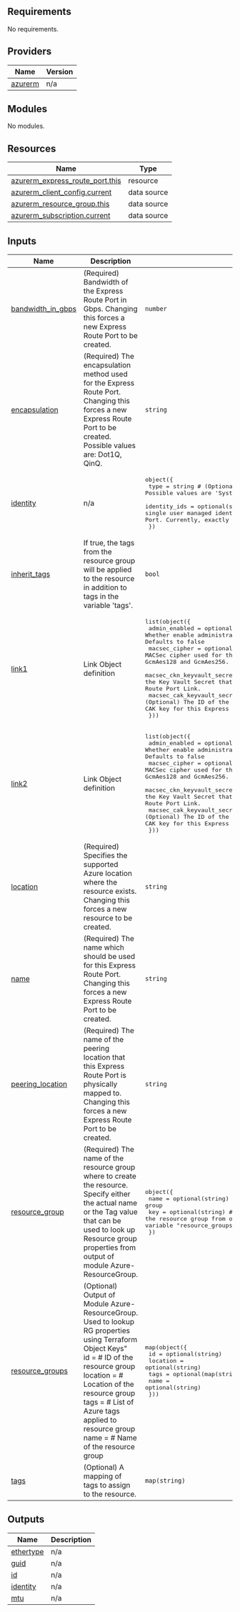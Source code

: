 <!-- BEGIN_TF_DOCS -->
## Requirements

No requirements.

## Providers

| Name | Version |
|------|---------|
| <a name="provider_azurerm"></a> [azurerm](#provider\_azurerm) | n/a |

## Modules

No modules.

## Resources

| Name | Type |
|------|------|
| [azurerm_express_route_port.this](https://registry.terraform.io/providers/hashicorp/azurerm/latest/docs/resources/express_route_port) | resource |
| [azurerm_client_config.current](https://registry.terraform.io/providers/hashicorp/azurerm/latest/docs/data-sources/client_config) | data source |
| [azurerm_resource_group.this](https://registry.terraform.io/providers/hashicorp/azurerm/latest/docs/data-sources/resource_group) | data source |
| [azurerm_subscription.current](https://registry.terraform.io/providers/hashicorp/azurerm/latest/docs/data-sources/subscription) | data source |

## Inputs

| Name | Description | Type | Default | Required |
|------|-------------|------|---------|:--------:|
| <a name="input_bandwidth_in_gbps"></a> [bandwidth\_in\_gbps](#input\_bandwidth\_in\_gbps) | (Required) Bandwidth of the Express Route Port in Gbps. Changing this forces a new Express Route Port to be created. | `number` | n/a | yes |
| <a name="input_encapsulation"></a> [encapsulation](#input\_encapsulation) | (Required) The encapsulation method used for the Express Route Port. Changing this forces a new Express Route Port to be created. Possible values are: Dot1Q, QinQ. | `string` | n/a | yes |
| <a name="input_identity"></a> [identity](#input\_identity) | n/a | <pre>object({<br>    type         = string           # (Optional) The identity type. Possible values are 'SystemAssigned' and 'UserAssigned'.<br>    identity_ids = optional(string) # (Optional) Specifies a list with a single user managed identity id to be assigned to the Express Route Port. Currently, exactly one id is allowed to specify.<br>  })</pre> | `null` | no |
| <a name="input_inherit_tags"></a> [inherit\_tags](#input\_inherit\_tags) | If true, the tags from the resource group will be applied to the resource in addition to tags in the variable 'tags'. | `bool` | `false` | no |
| <a name="input_link1"></a> [link1](#input\_link1) | Link Object definition | <pre>list(object({<br>    admin_enabled                 = optional(string) # (Optional) Whether enable administration state on the Express Route Port Link? Defaults to false<br>    macsec_cipher                 = optional(string) # (Optional) The MACSec cipher used for this Express Route Port Link. Possible values are GcmAes128 and GcmAes256. Defaults to GcmAes128.<br>    macsec_ckn_keyvault_secret_id = optional(string) #   (Optional) The ID of the Key Vault Secret that contains the MACSec CKN key for this Express Route Port Link.<br>    macsec_cak_keyvault_secret_id = optional(string) #   (Optional) The ID of the Key Vault Secret that contains the Mac security CAK key for this Express Route Port Link.<br>  }))</pre> | `null` | no |
| <a name="input_link2"></a> [link2](#input\_link2) | Link Object definition | <pre>list(object({<br>    admin_enabled                 = optional(string) # (Optional) Whether enable administration state on the Express Route Port Link? Defaults to false<br>    macsec_cipher                 = optional(string) # (Optional) The MACSec cipher used for this Express Route Port Link. Possible values are GcmAes128 and GcmAes256. Defaults to GcmAes128.<br>    macsec_ckn_keyvault_secret_id = optional(string) #   (Optional) The ID of the Key Vault Secret that contains the MACSec CKN key for this Express Route Port Link.<br>    macsec_cak_keyvault_secret_id = optional(string) #   (Optional) The ID of the Key Vault Secret that contains the Mac security CAK key for this Express Route Port Link.<br>  }))</pre> | `null` | no |
| <a name="input_location"></a> [location](#input\_location) | (Required) Specifies the supported Azure location where the resource exists. Changing this forces a new resource to be created. | `string` | n/a | yes |
| <a name="input_name"></a> [name](#input\_name) | (Required) The name which should be used for this Express Route Port. Changing this forces a new Express Route Port to be created. | `string` | n/a | yes |
| <a name="input_peering_location"></a> [peering\_location](#input\_peering\_location) | (Required) The name of the peering location that this Express Route Port is physically mapped to. Changing this forces a new Express Route Port to be created. | `string` | n/a | yes |
| <a name="input_resource_group"></a> [resource\_group](#input\_resource\_group) | (Required) The name of the resource group where to create the resource. Specify either the actual name or the Tag value that can be used to look up Resource group properties from output of module Azure-ResourceGroup. | <pre>object({<br>    name = optional(string) # Name of the resource group<br>    key  = optional(string) # Terraform Object Key to use to find the resource group from output of module Azure-ResourceGroup supplied to variable "resource_groups"<br>  })</pre> | n/a | yes |
| <a name="input_resource_groups"></a> [resource\_groups](#input\_resource\_groups) | (Optional) Output of Module Azure-ResourceGroup. Used to lookup RG properties using Terraform Object Keys"<br>    id       = # ID of the resource group<br>    location = # Location of the resource group<br>    tags     = # List of Azure tags applied to resource group<br>    name     = # Name of the resource group | <pre>map(object({<br>    id       = optional(string)<br>    location = optional(string)<br>    tags     = optional(map(string))<br>    name     = optional(string)<br>  }))</pre> | `{}` | no |
| <a name="input_tags"></a> [tags](#input\_tags) | (Optional) A mapping of tags to assign to the resource. | `map(string)` | `{}` | no |

## Outputs

| Name | Description |
|------|-------------|
| <a name="output_ethertype"></a> [ethertype](#output\_ethertype) | n/a |
| <a name="output_guid"></a> [guid](#output\_guid) | n/a |
| <a name="output_id"></a> [id](#output\_id) | n/a |
| <a name="output_identity"></a> [identity](#output\_identity) | n/a |
| <a name="output_mtu"></a> [mtu](#output\_mtu) | n/a |
<!-- END_TF_DOCS -->